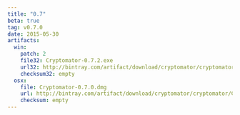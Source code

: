 ```yaml
---
title: "0.7"
beta: true
tag: v0.7.0
date: 2015-05-30
artifacts:
  win:
    patch: 2
    file32: Cryptomator-0.7.2.exe
    url32: http://bintray.com/artifact/download/cryptomator/cryptomator/Cryptomator-0.7.2.exe
    checksum32: empty
  osx:
    file: Cryptomator-0.7.0.dmg
    url: http://bintray.com/artifact/download/cryptomator/cryptomator/Cryptomator-0.7.0.dmg
    checksum: empty
---
```

